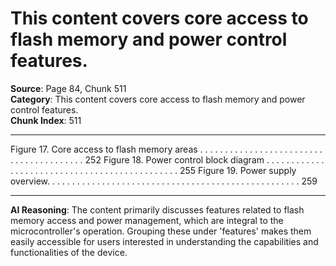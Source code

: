 # This content covers core access to flash memory and power control features.

**Source**: Page 84, Chunk 511  
**Category**: This content covers core access to flash memory and power control features.  
**Chunk Index**: 511

---

Figure 17. Core access to flash memory areas . . . . . . . . . . . . . . . . . . . . . . . . . . . . . . . . . . . . . . . . 252
Figure 18. Power control block diagram . . . . . . . . . . . . . . . . . . . . . . . . . . . . . . . . . . . . . . . . . . . . . . 255
Figure 19. Power supply overview. . . . . . . . . . . . . . . . . . . . . . . . . . . . . . . . . . . . . . . . . . . . . . . . . . . 259

---

**AI Reasoning**: The content primarily discusses features related to flash memory access and power management, which are integral to the microcontroller's operation. Grouping these under 'features' makes them easily accessible for users interested in understanding the capabilities and functionalities of the device.
